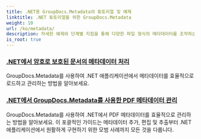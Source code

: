 ```yaml
---
title: .NET용 GroupDocs.Metadata의 튜토리얼 및 예제
linktitle: .NET 튜토리얼을 위한 GroupDocs.Metadata
weight: 10
url: /ko/metadata/
description: 자세한 예제와 단계별 지침을 통해 다양한 파일 형식의 메타데이터를 조작하는 방법을 알아보세요.
is_root: true
---
```

### [.NET에서 암호로 보호된 문서의 메타데이터 처리](./load-metadata/)
GroupDocs.Metadata를 사용하여 .NET 애플리케이션에서 메타데이터를 효율적으로 로드하고 관리하는 방법을 알아보세요.
### [.NET에서 GroupDocs.Metadata를 사용한 PDF 메타데이터 관리](./pdf-metadata-management/)
GroupDocs.Metadata를 사용하여 .NET에서 PDF 메타데이터를 효율적으로 관리하는 방법을 알아보세요. 이 포괄적인 가이드는 메타데이터 추가, 편집 및 추출부터 .NET 애플리케이션에서 원활하게 구현하기 위한 모범 사례까지 모든 것을 다룹니다.